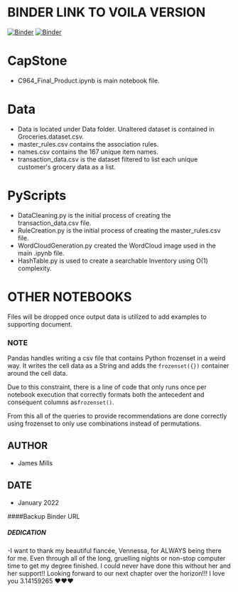 # BINDER LINK TO VOILA VERSION
[![Binder](https://mybinder.org/badge_logo.svg)](https://mybinder.org/v2/gh/Catch22Software/CapStone/HEAD?labpath=voila%2Frender%2FCapStone%2FC964_Final_Product.ipynb)
[![Binder](https://mybinder.org/badge_logo.svg)](https://mybinder.org/v2/gh/Catch22Software/CapStone/HEAD?urlpath=voila%2Frender%2FCapStone%2FC964_Final_Product.ipynb)
# CapStone
- C964_Final_Product.ipynb is main notebook file.

# Data
- Data is located under Data folder. Unaltered dataset is contained in Groceries.dataset.csv.
- master_rules.csv contains the association rules.
- names.csv contains the 167 unique item names.
- transaction_data.csv is the dataset filtered to list each unique customer's grocery data as a list.

# PyScripts
- DataCleaning.py is the initial process of creating the transaction_data.csv file.
- RuleCreation.py is the initial process of creating the master_rules.csv file.
- WordCloudGeneration.py created the WordCloud image used in the main .ipynb file.
- HashTable.py is used to create a searchable Inventory using O(1) complexity.

# OTHER NOTEBOOKS

Files will be dropped once output data is utilized to add examples to supporting document.


### NOTE

Pandas handles writing a csv file that contains Python frozenset in a weird way.
It writes the cell data as a String and adds the `frozenset({})` container around
the cell data.

Due to this constraint, there is a line of code that only runs once per notebook
execution that correctly formats both the antecedent and consequent 
columns as`frozenset()`.

From this all of the queries to provide recommendations are done correctly using
frozenset to only use combinations instead of permutations.


## AUTHOR
- James Mills
## DATE
- January 2022

####Backup Binder URL



##### DEDICATION
-I want to thank my beautiful fiancée, Vennessa, for ALWAYS being there for me. Even
through all of the long, gruelling nights or non-stop computer time to get my degree
finished. I could never have done this without her and her support!! Looking forward
to our next chapter over the horizon!!! I love you 
3.14159265 ♥♥♥
